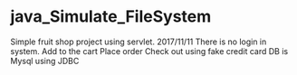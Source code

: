 # java_Simulate_FileSystem
Simple fruit shop project using servlet.
2017/11/11
There is no login in system.
Add to the cart
Place order
Check out using fake credit card
DB is Mysql using JDBC
